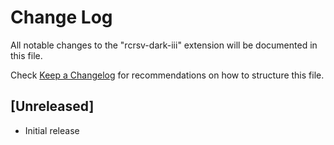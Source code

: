 # Change Log

All notable changes to the "rcrsv-dark-iii" extension will be documented in this file.

Check [Keep a Changelog](http://keepachangelog.com/) for recommendations on how to structure this file.

## [Unreleased]

- Initial release
